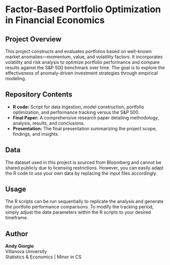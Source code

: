 # Factor-Based Portfolio Optimization in Financial Economics

## Project Overview  
This project constructs and evaluates portfolios based on well-known market anomalies—momentum, value, and volatility factors. It incorporates volatility and risk analysis to optimize portfolio performance and compare results against the S&P 500 benchmark over time. The goal is to explore the effectiveness of anomaly-driven investment strategies through empirical modeling.

## Repository Contents  
- **R code:** Script for data ingestion, model construction, portfolio optimization, and performance tracking versus the S&P 500.  
- **Final Paper:** A comprehensive research paper detailing methodology, analysis, results, and conclusions.  
- **Presentation:** The final presentation summarizing the project scope, findings, and insights.

## Data  
The dataset used in this project is sourced from Bloomberg and cannot be shared publicly due to licensing restrictions. However, you can easily adapt the R code to use your own data by replacing the input files accordingly. 

## Usage  
The R scripts can be run sequentially to replicate the analysis and generate the portfolio performance comparisons. To modify the tracking period, simply adjust the date parameters within the R scripts to your desired timeframe.

## Author

**Andy Giorgio**  
Villanova University  
Statistics & Economics | Minor in CS  
